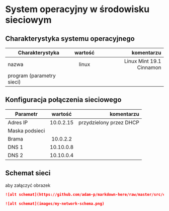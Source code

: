 System operacyjny w środowisku sieciowym
=========================================

Charakterystyka systemu operacyjnego
------------------------------------

| Charakterystyka | wartość | komentarzu |
| ------------- |:-------------:| -----:|
| nazwa      | linux | Linux Mint 19.1 Cinnamon|
| program (parametry sieci)      | |  |


Konfiguracja połączenia sieciowego
----------------------------------

| Parametr | wartość | komentarzu |
| ------------- |:-------------:| -----:|
| Adres IP      | 10.0.2.15 | przydzielony przez DHCP |
| Maska podsieci      |  |  |
| Brama      | 10.0.2.2 |  |
| DNS 1      | 10.10.0.8 |  |
| DNS 2      | 10.10.0.4 |  |

Schemat sieci
-------------

aby załączyć obrazek 

```markdown
![alt schemat](https://github.com/adam-p/markdown-here/raw/master/src/common/images/icon48.png)![alt schemat](https://github.com/adam-p/markdown-here/raw/master/src/common/images/icon48.png)

![alt schemat](images/my-network-schema.png)
```

